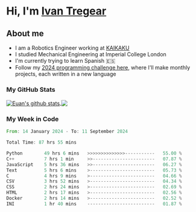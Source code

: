 # Hi, I'm [Ivan Tregear](https://www.linkedin.com/in/ivantregear/)

## About me

* I am a Robotics Engineer working at [KAIKAKU](https://github.com/KAIKAKU-AI)
* I studied Mechanical Engineering at Imperial College London
* I'm currently trying to learn Spanish :es:
* Follow my [2024 programming challenge here](https://github.com/ITregear?tab=repositories), where I'll make monthly projects, each written in a new language


### My GitHub Stats

<a href="#my-github-stats">
  <img align="center" src="https://github-readme-stats.vercel.app/api?username=itregear&count_private=true&show_icons=true&include_all_commits=true&theme=material-palenight" alt="Euan's github stats" />
</a>

<a href="#my-github-stats">
  <img align="center" src="https://github-readme-stats.vercel.app/api/top-langs/?username=itregear&layout=compact&theme=material-palenight" />
</a>

### My Week in Code
<!--START_SECTION:waka-->

```rust
From: 14 January 2024 - To: 11 September 2024

Total Time: 87 hrs 55 mins

Python        49 hrs 6 mins   >>>>>>>>>>>>>>-----------   55.00 %
C++           7 hrs 1 min     >>-----------------------   07.87 %
JavaScript    5 hrs 36 mins   >>-----------------------   06.27 %
Text          5 hrs 6 mins    >------------------------   05.73 %
C             4 hrs 9 mins    >------------------------   04.66 %
CSV           3 hrs 52 mins   >------------------------   04.34 %
CSS           2 hrs 24 mins   >------------------------   02.69 %
HTML          2 hrs 17 mins   >------------------------   02.56 %
Docker        2 hrs 14 mins   >------------------------   02.52 %
INI           1 hr 40 mins    -------------------------   01.87 %
```

<!--END_SECTION:waka-->
